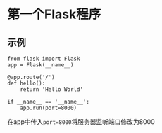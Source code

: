# 第一个Flask程序
## 示例
```
from flask import Flask
app = Flask(__name__)

@app.route('/')
def hello():
    return 'Hello World'

if __name__ == '__name__':
    app.run(port=8000)
```
在app中传入`port=8000`将服务器监听端口修改为8000